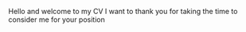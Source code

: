 Hello and welcome to my CV  I want to thank you for taking the time to consider me for your position
